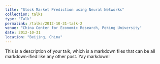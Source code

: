 ```yaml
---
title: "Stock Market Prediction using Neural Networks"
collection: talks
type: "Talk"
permalink: /talks/2012-10-31-talk-2
venue: "China Center for Economic Research, Peking University"
date: 2012-10-31
location: "Beijing, China"
---
```


This is a description of your talk, which is a markdown files that can be all markdown-ified like any other post. Yay markdown!

